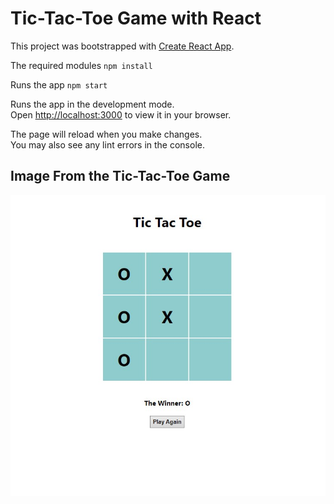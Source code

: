 # Tic-Tac-Toe Game with React

This project was bootstrapped with [Create React App](https://github.com/facebook/create-react-app).

The required modules
`npm install`

Runs the app
`npm start`

Runs the app in the development mode.\
Open [http://localhost:3000](http://localhost:3000) to view it in your browser.

The page will reload when you make changes.\
You may also see any lint errors in the console.

## Image From the Tic-Tac-Toe Game

![tictactoe](public/tictactoe.jpg)

